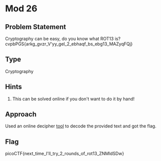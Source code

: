 # Mod 26

## Problem Statement

Cryptography can be easy, do you know what ROT13 is? 
cvpbPGS{arkg_gvzr_V'yy_gel_2_ebhaqf_bs_ebg13_MAZyqFQj}

## Type

Cryptography

## Hints

1. This can be solved online if you don't want to do it by hand!

## Approach

Used an online decipher [tool](https://rot13.com/) to decode the provided text and got the flag.

## Flag

picoCTF{next_time_I'll_try_2_rounds_of_rot13_ZNMldSDw}